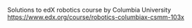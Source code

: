 Solutions to edX robotics course by Columbia University
https://www.edx.org/course/robotics-columbiax-csmm-103x
